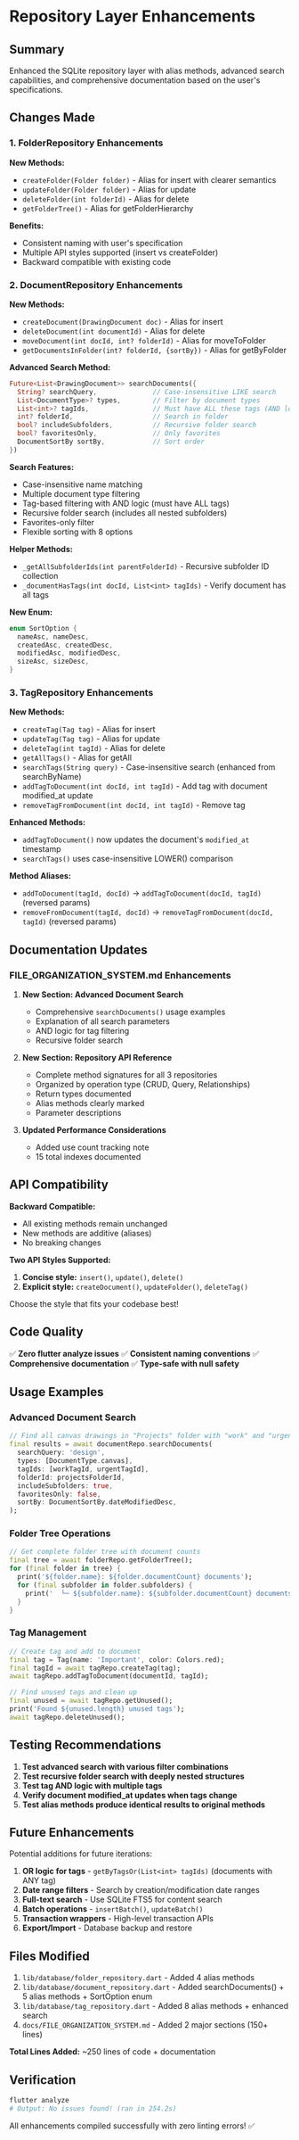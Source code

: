 # Repository Layer Enhancements

## Summary

Enhanced the SQLite repository layer with alias methods, advanced search capabilities, and comprehensive documentation based on the user's specifications.

## Changes Made

### 1. FolderRepository Enhancements

**New Methods:**
- `createFolder(Folder folder)` - Alias for insert with clearer semantics
- `updateFolder(Folder folder)` - Alias for update
- `deleteFolder(int folderId)` - Alias for delete
- `getFolderTree()` - Alias for getFolderHierarchy

**Benefits:**
- Consistent naming with user's specification
- Multiple API styles supported (insert vs createFolder)
- Backward compatible with existing code

### 2. DocumentRepository Enhancements

**New Methods:**
- `createDocument(DrawingDocument doc)` - Alias for insert
- `deleteDocument(int documentId)` - Alias for delete
- `moveDocument(int docId, int? folderId)` - Alias for moveToFolder
- `getDocumentsInFolder(int? folderId, {sortBy})` - Alias for getByFolder

**Advanced Search Method:**
```dart
Future<List<DrawingDocument>> searchDocuments({
  String? searchQuery,              // Case-insensitive LIKE search
  List<DocumentType>? types,        // Filter by document types
  List<int>? tagIds,                // Must have ALL these tags (AND logic)
  int? folderId,                    // Search in folder
  bool? includeSubfolders,          // Recursive folder search
  bool? favoritesOnly,              // Only favorites
  DocumentSortBy sortBy,            // Sort order
})
```

**Search Features:**
- Case-insensitive name matching
- Multiple document type filtering
- Tag-based filtering with AND logic (must have ALL tags)
- Recursive folder search (includes all nested subfolders)
- Favorites-only filter
- Flexible sorting with 8 options

**Helper Methods:**
- `_getAllSubfolderIds(int parentFolderId)` - Recursive subfolder ID collection
- `_documentHasTags(int docId, List<int> tagIds)` - Verify document has all tags

**New Enum:**
```dart
enum SortOption {
  nameAsc, nameDesc,
  createdAsc, createdDesc,
  modifiedAsc, modifiedDesc,
  sizeAsc, sizeDesc,
}
```

### 3. TagRepository Enhancements

**New Methods:**
- `createTag(Tag tag)` - Alias for insert
- `updateTag(Tag tag)` - Alias for update
- `deleteTag(int tagId)` - Alias for delete
- `getAllTags()` - Alias for getAll
- `searchTags(String query)` - Case-insensitive search (enhanced from searchByName)
- `addTagToDocument(int docId, int tagId)` - Add tag with document modified_at update
- `removeTagFromDocument(int docId, int tagId)` - Remove tag

**Enhanced Methods:**
- `addTagToDocument()` now updates the document's `modified_at` timestamp
- `searchTags()` uses case-insensitive LOWER() comparison

**Method Aliases:**
- `addToDocument(tagId, docId)` → `addTagToDocument(docId, tagId)` (reversed params)
- `removeFromDocument(tagId, docId)` → `removeTagFromDocument(docId, tagId)` (reversed params)

## Documentation Updates

### FILE_ORGANIZATION_SYSTEM.md Enhancements

1. **New Section: Advanced Document Search**
   - Comprehensive `searchDocuments()` usage examples
   - Explanation of all search parameters
   - AND logic for tag filtering
   - Recursive folder search

2. **New Section: Repository API Reference**
   - Complete method signatures for all 3 repositories
   - Organized by operation type (CRUD, Query, Relationships)
   - Return types documented
   - Alias methods clearly marked
   - Parameter descriptions

3. **Updated Performance Considerations**
   - Added use count tracking note
   - 15 total indexes documented

## API Compatibility

**Backward Compatible:**
- All existing methods remain unchanged
- New methods are additive (aliases)
- No breaking changes

**Two API Styles Supported:**
1. **Concise style:** `insert()`, `update()`, `delete()`
2. **Explicit style:** `createDocument()`, `updateFolder()`, `deleteTag()`

Choose the style that fits your codebase best!

## Code Quality

✅ **Zero flutter analyze issues**
✅ **Consistent naming conventions**
✅ **Comprehensive documentation**
✅ **Type-safe with null safety**

## Usage Examples

### Advanced Document Search

```dart
// Find all canvas drawings in "Projects" folder with "work" and "urgent" tags
final results = await documentRepo.searchDocuments(
  searchQuery: 'design',
  types: [DocumentType.canvas],
  tagIds: [workTagId, urgentTagId],
  folderId: projectsFolderId,
  includeSubfolders: true,
  favoritesOnly: false,
  sortBy: DocumentSortBy.dateModifiedDesc,
);
```

### Folder Tree Operations

```dart
// Get complete folder tree with document counts
final tree = await folderRepo.getFolderTree();
for (final folder in tree) {
  print('${folder.name}: ${folder.documentCount} documents');
  for (final subfolder in folder.subfolders) {
    print('  └─ ${subfolder.name}: ${subfolder.documentCount} documents');
  }
}
```

### Tag Management

```dart
// Create tag and add to document
final tag = Tag(name: 'Important', color: Colors.red);
final tagId = await tagRepo.createTag(tag);
await tagRepo.addTagToDocument(documentId, tagId);

// Find unused tags and clean up
final unused = await tagRepo.getUnused();
print('Found ${unused.length} unused tags');
await tagRepo.deleteUnused();
```

## Testing Recommendations

1. **Test advanced search with various filter combinations**
2. **Test recursive folder search with deeply nested structures**
3. **Test tag AND logic with multiple tags**
4. **Verify document modified_at updates when tags change**
5. **Test alias methods produce identical results to original methods**

## Future Enhancements

Potential additions for future iterations:

1. **OR logic for tags** - `getByTagsOr(List<int> tagIds)` (documents with ANY tag)
2. **Date range filters** - Search by creation/modification date ranges
3. **Full-text search** - Use SQLite FTS5 for content search
4. **Batch operations** - `insertBatch()`, `updateBatch()`
5. **Transaction wrappers** - High-level transaction APIs
6. **Export/Import** - Database backup and restore

## Files Modified

1. `lib/database/folder_repository.dart` - Added 4 alias methods
2. `lib/database/document_repository.dart` - Added searchDocuments() + 5 alias methods + SortOption enum
3. `lib/database/tag_repository.dart` - Added 8 alias methods + enhanced search
4. `docs/FILE_ORGANIZATION_SYSTEM.md` - Added 2 major sections (150+ lines)

**Total Lines Added:** ~250 lines of code + documentation

## Verification

```bash
flutter analyze
# Output: No issues found! (ran in 254.2s)
```

All enhancements compiled successfully with zero linting errors! ✅
